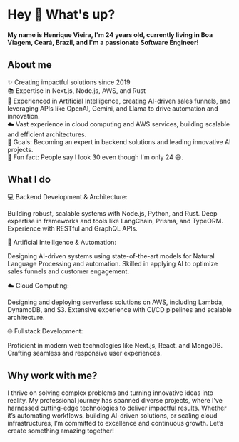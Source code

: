 <h1 align="left">Hey 👋 What's up?</h1>
<h4 align="left">My name is Henrique Vieira, I'm 24 years old, currently living in Boa Viagem, Ceará, Brazil, and I'm a passionate Software Engineer!</h4>
<h2 align="left">About me</h2>
<p align="left"> ✨ Creating impactful solutions since 2019<br> 📚 Expertise in Next.js, Node.js, AWS, and Rust<br> 🤖 Experienced in Artificial Intelligence, creating AI-driven sales funnels, and leveraging APIs like OpenAI, Gemini, and Llama to drive automation and innovation.<br> ☁️ Vast experience in cloud computing and AWS services, building scalable and efficient architectures.<br> 🎯 Goals: Becoming an expert in backend solutions and leading innovative AI projects.<br> 🎲 Fun fact: People say I look 30 even though I'm only 24 😅. </p>
<h2 align="left">What I do</h2>

💻 Backend Development & Architecture:

Building robust, scalable systems with Node.js, Python, and Rust.
Deep expertise in frameworks and tools like LangChain, Prisma, and TypeORM.
Experience with RESTful and GraphQL APIs.


🤖 Artificial Intelligence & Automation:

Designing AI-driven systems using state-of-the-art models for Natural Language Processing and automation.
Skilled in applying AI to optimize sales funnels and customer engagement.


☁️ Cloud Computing:

Designing and deploying serverless solutions on AWS, including Lambda, DynamoDB, and S3.
Extensive experience with CI/CD pipelines and scalable architecture.


🌐 Fullstack Development:

Proficient in modern web technologies like Next.js, React, and MongoDB.
Crafting seamless and responsive user experiences.
<h2 align="left">Why work with me?</h2> <p align="left"> I thrive on solving complex problems and turning innovative ideas into reality. My professional journey has spanned diverse projects, where I’ve harnessed cutting-edge technologies to deliver impactful results. Whether it’s automating workflows, building AI-driven solutions, or scaling cloud infrastructures, I’m committed to excellence and continuous growth. Let’s create something amazing together! </p>

